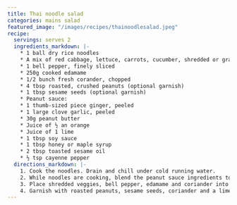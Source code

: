 ```yaml
---
title: Thai noodle salad
categories: mains salad
featured_image: "/images/recipes/thainoodlesalad.jpeg"
recipe:
  servings: serves 2
  ingredients_markdown: |-
    * 1 ball dry rice noodles
    * A mix of red cabbage, lettuce, carrots, cucumber, shredded or grated
    * 1 bell pepper, finely sliced
    * 250g cooked edamame
    * 1/2 bunch fresh corander, chopped
    * 4 tbsp roasted, crushed peanuts (optional garnish)
    * 1 tbsp sesame seeds (optional garnish)
    * Peanut sauce:
    * 1 thumb-sized piece ginger, peeled
    * 1 large clove garlic, peeled
    * 30g peanut butter
    * Juice of ½ an orange
    * Juice of 1 lime
    * 1 tbsp soy sauce
    * 1 tbsp honey or maple syrup
    * 2 tbsp toasted sesame oil
    * ½ tsp cayenne pepper
  directions_markdown: |-
    1. Cook the noodles. Drain and chill under cold running water.
    2. While noodles are cooking, blend the peanut sauce ingredients together using a blender until smooth.
    3. Place shredded veggies, bell pepper, edamame and coriander into a serving bowl and toss together. Add the cold noodles and toss again. Pour the peanut sauce over top and toss well to combine.
    4. Garnish with roasted peanuts, sesame seeds, coriander and a lime wedge.
---
```

